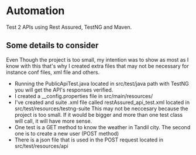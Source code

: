 # Automation

Test 2 APIs using Rest Assured, TestNG and Maven.

## Some details to consider

Even Though the project is too small, my intention was to show as most as I know with this that's why I created extra files that may not be necessary for instance conf files, xml file and others.

* Running the PublicApiTest.java located in src/test/java path with TestNG you will get the API's responses verified. 
* I created a __config.properties file in src/main/resources/
* I've created and suite .xml file called restAssured_api_test.xml located in src/test/resources/testng-suite This may not be neccesary because the project is too small. If it would be bigger and more than one test class will call, it will have more sense.
* One test is a GET method to know the weather in Tandil city. The second one is to create a new user (POST method)
* There is a json file that is used in the POST request located in src/test/resources/api
